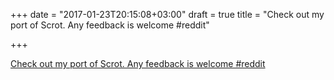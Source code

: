 +++
date = "2017-01-23T20:15:08+03:00"
draft = true
title = "Check out my port of Scrot. Any feedback is welcome  #reddit"

+++

<p><a href="https://t.co/AQOBvQfTuq">Check out my port of Scrot. Any feedback is welcome  #reddit</a></p>
